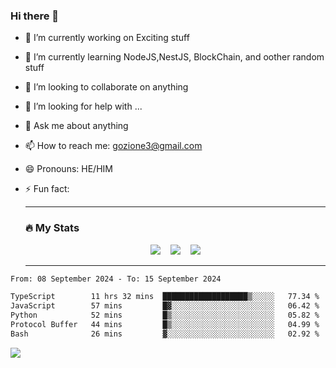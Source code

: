 ### Hi there 👋

<!--
**charlieScript/charlieScript** is a ✨ _special_ ✨ repository because its `README.md` (this file) appears on your GitHub profile.

Here are some ideas to get you started: -->

- 🔭 I’m currently working on Exciting stuff
- 🌱 I’m currently learning NodeJS,NestJS, BlockChain, and oother random stuff
- 👯 I’m looking to collaborate on anything
- 🤔 I’m looking for help with ...
- 💬 Ask me about anything
- 📫 How to reach me: gozione3@gmail.com
- 😄 Pronouns: HE/HIM
- ⚡ Fun fact:


  ---

  ### :fire: My Stats

  <div id="stats" align="center">
  <img src="http://github-readme-streak-stats.herokuapp.com?user=charlieScript&theme=dark&date_format=M%20j%5B%2C%20Y%5D" />&nbsp;&nbsp;&nbsp;
  <img src="https://github-readme-stats.vercel.app/api/top-langs/?username=charlieScript&layout=compact&theme=vision-friendly-dark"/>&nbsp;&nbsp;&nbsp;
  <img src="https://github-readme-stats.vercel.app/api?username=charlieScript&show_icons=true&theme=radical"/>
  </div>

  ---



<!--START_SECTION:waka-->

```txt
From: 08 September 2024 - To: 15 September 2024

TypeScript        11 hrs 32 mins  ███████████████████▒░░░░░   77.34 %
JavaScript        57 mins         █▓░░░░░░░░░░░░░░░░░░░░░░░   06.42 %
Python            52 mins         █▒░░░░░░░░░░░░░░░░░░░░░░░   05.82 %
Protocol Buffer   44 mins         █▒░░░░░░░░░░░░░░░░░░░░░░░   04.99 %
Bash              26 mins         ▓░░░░░░░░░░░░░░░░░░░░░░░░   02.92 %
```

<!--END_SECTION:waka-->
![](https://komarev.com/ghpvc/?username=charlieScript)
